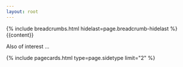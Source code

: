 ```yaml
---
layout: root
---
```

<div class="container-fluid bg-dark py-3 py-md-5 bg-accent-prime pt-5 g-0">
    <div class="container pt-1 pt-sm-3">
        <div class="container bg-dark text-light rounded p-3 bg-content-prime mt-5 bg-light-dark">
            <div class="row p-sm-3">
                <div class="col-lg-9">
                    {% include breadcrumbs.html hidelast=page.breadcrumb-hidelast %}
                    <div class="general-content">
                        {{content}}
                    </div>
                </div>
                <div class="col-lg-3 notd-none notd-sm-block pt-5 pt-sm-0">
                    <p class="small">Also of interest ...</p>
                    <div class="notpt-3 p-4 pb-1 bg-accent-secondary rounded">
                        {% include pagecards.html type=page.sidetype limit="2" %}
                    </div>
                </div>
            </div>
            <div class="row my-3">
            </div>
        </div>
    </div>
</div>
